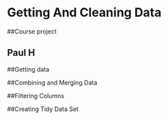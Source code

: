 # Getting And Cleaning Data 
##Course project 
## Paul H


##Getting data


##Combining and Merging Data


##Filtering Columns


##Creating Tidy Data Set